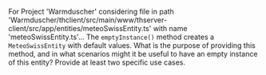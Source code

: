 For Project 'Warmduscher' considering file in path 'Warmduscher/thclient/src/main/www/thserver-client/src/app/entities/meteoSwissEntity.ts' with name 'meteoSwissEntity.ts'... 
The `emptyInstance()` method creates a `MeteoSwissEntity` with default values. What is the purpose of providing this method, and in what scenarios might it be useful to have an empty instance of this entity? Provide at least two specific use cases.